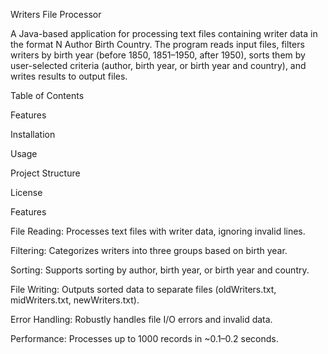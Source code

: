 Writers File Processor

A Java-based application for processing text files containing writer data in the format N Author Birth Country. The program reads input files, filters writers by birth year (before 1850, 1851–1950, after 1950), sorts them by user-selected criteria (author, birth year, or birth year and country), and writes results to output files.

Table of Contents





Features



Installation



Usage



Project Structure



License

Features





File Reading: Processes text files with writer data, ignoring invalid lines.



Filtering: Categorizes writers into three groups based on birth year.



Sorting: Supports sorting by author, birth year, or birth year and country.



File Writing: Outputs sorted data to separate files (oldWriters.txt, midWriters.txt, newWriters.txt).



Error Handling: Robustly handles file I/O errors and invalid data.



Performance: Processes up to 1000 records in ~0.1–0.2 seconds.